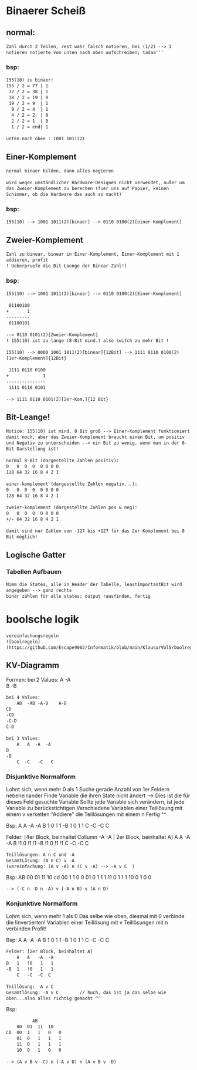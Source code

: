 # Binaerer Scheiß
## normal:
	Zahl durch 2 Teilen, rest wahr falsch notieren, bei (1/2) --> 1 notieren notierte von unten nach oben aufschreiben; tadaa'''

### bsp:
	155(10) zu binaer:
	155 / 2 = 77 | 1
	 77 / 2 = 38 | 1
	 38 / 2 = 19 | 0
	 19 / 2 = 9  | 1
	  9 / 2 = 4  | 1
	  4 / 2 = 2  | 0
	  2 / 2 = 1  | 0
	  1 / 2 = end| 1 
 
	unten nach oben : 1001 1011(2)

## Einer-Komplement
	normal binaer bilden, dann alles negieren 

	wird wegen umständlicher Hardware-Designes nicht verwendet, außer um das Zweier-Komplement zu berechen (fuer uns auf Papier, keinen Schimmer, ob die Hardware das auch so macht)

### bsp:
	155(10) --> 1001 1011(2)[binaer] --> 0110 0100(2)[einer-Komplement]

## Zweier-Komplement
	Zahl zu binear, binear in Einer-Komplement, Einer-Komplement mit 1 addieren, profit 
	! Ueberpruefe die Bit-Laenge der Binear-Zahl!)
### bsp:
	155(10) --> 1001 1011(2)[binear] --> 0110 0100(2)[Einer-Komplement] 

	 01100100
	+       1 
	---------
	 01100101

	--> 0110 0101(2)[Zweier-Komplement]
	! 155(10) ist zu lange (8-Bit mind.) also switch zu mehr Bit !

	155(10) --> 0000 1001 1011(2)[binear]{12Bit] --> 1111 0110 0100(2)[1er-Komplement]{12Bit}

	 1111 0110 0100
	+             1
	---------------
	 1111 0110 0101

	--> 1111 0110 0101(2)[2er-Kom.]{12 Bit}

## Bit-Leange!
	Notice: 155(10) ist mind. 8 Bit groß --> Einer-Komplement funktioniert damit noch, aber das Zweier-Komplement braucht einen Bit, um positiv und Negativ zu unterscheiden --> ein Bit zu wenig, wenn man in der 8-Bit Darstellung ist!

	normal 8-Bit (dargestellte Zahlen positiv):
	0   0  0  0  0 0 0 0
	128 64 32 16 8 4 2 1

	einer-komplement (dargestellte Zahlen negativ...):
	0   0  0  0  0 0 0 0 
	128 64 32 16 8 4 2 1

	zweier-komplement (dargestellte Zahlen pos & neg):
	0   0  0  0  0 0 0 0
	+/- 64 32 16 8 4 2 1

	damit sind nur Zahlen von -127 bis +127 für das 2er-Komplement bei 8 Bit möglich!

## Logische Gatter
### Tabellen Aufbauen
    Nimm die States, alle in Header der Tabelle, leastImportantBit wird angegeben --> ganz rechts
    binär zählen für alle states; output rausfinden, fertig

# boolsche logik
    vereinfachungsregeln
    ![boolregeln](https://github.com/Escape9002/Informatik/blob/main/KlausurVol5/boolregeln.png)

## KV-Diagramm
Formen:
    bei 2 Values:
        A   -A    
    B
    -B

    bei 4 Values:
        AB  -AB -A-B    A-B
    CD
    -CD
    -C-D
    C-D

    bei 3 Values:
        A   A  -A  -A
    B
    -B
        C  -C   -C   C

### Disjunktive Normalform
Lohnt sich, wenn mehr 0 als 1
    Suche gerade Anzahl von 1er Feldern nebeneinander
    Finde Variable die ihren State nicht ändert --> Dies ist die für dieses Feld gesuchte Variable
    Sollte jede Variable sich verändern, ist jede Variable zu berückstichtigen
    Verschiedene Variablen einer Teillösung mit einem v verketten
    "Addiere" die Teillösungen mit einem n
    Fertig ^^

Bsp:
        A   A   -A  -A
    B   1   0   1   1
    -B  1   0   1   1
        C   -C  -C  C

Felder: [4er Block, beinhaltet Collumn -A -A | 2er Block, beinhaltet A]
        A   A   -A  -A
    B   !1   0   !1  !1
    -B  !1   0   !1  !1
        C   -C  -C  C

    Teillösungen: A n C und -A
    GesamtLösung: (A n C) v -A
    (vereinfachung: (A v -A) n (C v -A) --> -A v C  )

Bsp:
              AB
           00  01  11  10
    cd  00  1   1   0   0
        01  0   1   1   1
        11  0   1   1   1
        10  0   1   0   0

    --> (-C n -D n -A) v (-A n B) v (A n D)


### Konjunktive Normalform
Lohnt sich, wenn mehr 1 als 0
    Das selbe wie oben, diesmal mit 0
    verbinde die !invertierten! Variablen einer Teillösung mit v 
    Teillösungen mit n verbinden
    Profit!

Bsp:
        A   A   -A  -A
    B   1   0   1   1
    -B  1   0   1   1
        C   -C  -C  C

    Felder: [2er Block, beinhaltet A]
        A   A   -A  -A
    B   1   !0   1   1
    -B  1   !0   1   1
        C   -C  -C  C

    Teillösung: -A v C
    Gesamtlösung: -A v C        // huch, das ist ja das selbe wie oben...also alles richtig gemacht ^^

Bsp:
            
              AB
        00  01  11  10  
    CD  00  1   1   0   0
        01  0   1   1   1
        11  0   1   1   1
        10  0   1   0   0

    --> (A v B v -C) n (-A v D) n (A v B v -D)
        